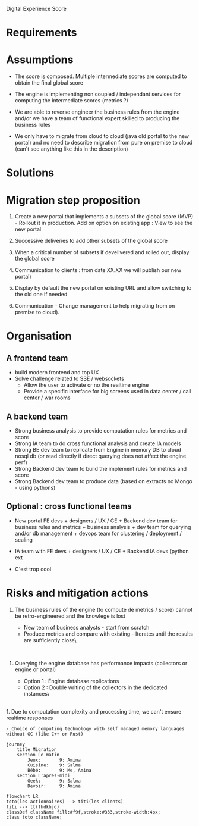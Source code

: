 Digital Experience Score


# Requirements



# Assumptions

- The score is composed. Multiple intermediate scores are computed to obtain the final global score

- The engine is implementing non coupled / independant services for computing the intermediate scores (metrics ?)

- We are able to reverse engineer the business rules from the engine and/or we have a team of functional expert skilled to producing the business rules

- We only have to migrate from cloud to cloud (java old portal to the new portal) and no need to describe migration from pure on premise to cloud (can't see anything like this in the description)




# Solutions


# Migration step proposition

1. Create a new portal that implements a subsets of the global score (MVP) - Rollout it in production. Add on option on existing app : View to see the new portal

2. Successive deliveries to add other subsets of the global score

3. When a critical number of subsets if develivered and rolled out, display the global score

4. Communication to clients : from date XX.XX we will publish our new portal)

5. Display by default the new portal on existing URL and allow switching to the old one if needed

6. Communication - Change management to help migrating from on premise to cloud).



# Organisation

## A frontend team
- build modern frontend and top UX
- Solve challenge related to SSE / websockets
    - Allow the user to activate or no the realtime engine
    - Provide a specific interface for big screens used in data center / call center / war rooms

## A backend team

- Strong business analysis to provide computation rules for metrics and score
- Strong IA team to do cross functional analysis and create IA models
- Strong BE dev team to replicate from Engine in memory DB to cloud nosql db (or read directly if direct querying does not affect the engine perf)
- Strong Backend dev team to build the implement rules for metrics and score
- Strong Backend dev team to produce data (based on extracts no Mongo - using pythons)

## Optional : cross functional teams

- New portal FE devs + designers / UX / CE + Backend dev team for business rules and metrics + business analysis + dev team for querying and/or db management + devops team for clustering / deployment / scaling

- IA team with FE devs + designers / UX / CE + Backend IA devs (python ext

- C'est trop cool



# Risks and mitigation actions

1. The business rules of the engine (to compute de metrics / score) cannot be retro-engineered and the knowlege is lost

    - New team of business analysts - start from scratch
    - Produce metrics and compare with existing - Iterates until the results are sufficiently close\
<br>

1. Querying the engine database has performance impacts (collectors or engine or portal)

    - Option 1 : Engine database replications
    - Option 2 : Double writing of the collectors in the dedicated instances\
<br>
1. Due to computation complexity and processing time, we can't ensure realtime responses

    - Choice of computing technology with self managed memory languages without GC (like C++ or Rust)





```mermaid
journey
    title Migration
    section Le matin
        Jeux:       9: Amina
        Cuisine:    9: Salma
        Bébé:       9: Me, Amina
    section L'aprés-midi
        Geek:       9: Salma
        Devoir:     9: Amina
```


```mermaid
flowchart LR
toto(les actionnaires) --> titi(les clients)
titi --> tt(fhdkhjd)
classDef className fill:#f9f,stroke:#333,stroke-width:4px;
class toto className;
```
